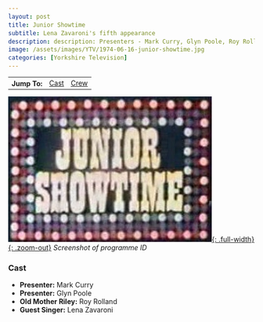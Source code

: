 ```yaml
---
layout: post
title: Junior Showtime
subtitle: Lena Zavaroni's fifth appearance
description: description: Presenters - Mark Curry, Glyn Poole, Roy Rolland as Old Mother Riley, Lena Zavaroni.
image: /assets/images/YTV/1974-06-16-junior-showtime.jpg
categories: [Yorkshire Television]
---
```


<table>
<tr align="center">
<th>Jump To:</th>
<td><a href="#cast">Cast</a></td>
<td><a href="#crew">Crew</a></td>
</tr>
</table>

[![Screenshot of programme ID](/assets/images/YTV/1974-junior-showtime.jpg){: .full-width}{: .zoom-out}](/assets/images/YTV/1974-junior-showtime.jpg)
<cite>Screenshot of programme ID</cite>

### Cast
* **Presenter:** Mark Curry
* **Presenter:** Glyn Poole
* **Old Mother Riley:** Roy Rolland
* **Guest Singer:** Lena Zavaroni

